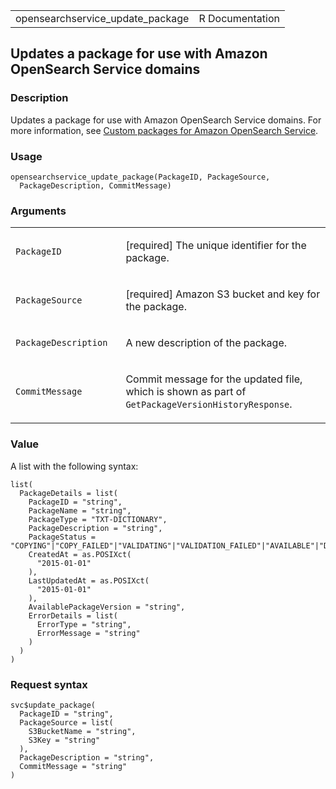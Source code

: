 <table style="width: 100%;">
<tbody>
<tr class="odd">
<td>opensearchservice_update_package</td>
<td style="text-align: right;">R Documentation</td>
</tr>
</tbody>
</table>

## Updates a package for use with Amazon OpenSearch Service domains

### Description

Updates a package for use with Amazon OpenSearch Service domains. For
more information, see [Custom packages for Amazon OpenSearch
Service](https://docs.aws.amazon.com/opensearch-service/latest/developerguide/custom-packages.html).

### Usage

    opensearchservice_update_package(PackageID, PackageSource,
      PackageDescription, CommitMessage)

### Arguments

<table>
<colgroup>
<col style="width: 35%" />
<col style="width: 65%" />
</colgroup>
<tbody>
<tr class="odd">
<td><code
id="opensearchservice_update_package_:_PackageID">PackageID</code></td>
<td><p>[required] The unique identifier for the package.</p></td>
</tr>
<tr class="even">
<td><code
id="opensearchservice_update_package_:_PackageSource">PackageSource</code></td>
<td><p>[required] Amazon S3 bucket and key for the package.</p></td>
</tr>
<tr class="odd">
<td><code
id="opensearchservice_update_package_:_PackageDescription">PackageDescription</code></td>
<td><p>A new description of the package.</p></td>
</tr>
<tr class="even">
<td><code
id="opensearchservice_update_package_:_CommitMessage">CommitMessage</code></td>
<td><p>Commit message for the updated file, which is shown as part of
<code>GetPackageVersionHistoryResponse</code>.</p></td>
</tr>
</tbody>
</table>

### Value

A list with the following syntax:

    list(
      PackageDetails = list(
        PackageID = "string",
        PackageName = "string",
        PackageType = "TXT-DICTIONARY",
        PackageDescription = "string",
        PackageStatus = "COPYING"|"COPY_FAILED"|"VALIDATING"|"VALIDATION_FAILED"|"AVAILABLE"|"DELETING"|"DELETED"|"DELETE_FAILED",
        CreatedAt = as.POSIXct(
          "2015-01-01"
        ),
        LastUpdatedAt = as.POSIXct(
          "2015-01-01"
        ),
        AvailablePackageVersion = "string",
        ErrorDetails = list(
          ErrorType = "string",
          ErrorMessage = "string"
        )
      )
    )

### Request syntax

    svc$update_package(
      PackageID = "string",
      PackageSource = list(
        S3BucketName = "string",
        S3Key = "string"
      ),
      PackageDescription = "string",
      CommitMessage = "string"
    )

